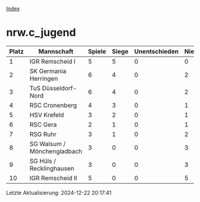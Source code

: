 [Index](./README.md)

# nrw.c_jugend

| Platz |  Mannschaft |  Spiele |  Siege |  Unentschieden |  Niederlagen |  Tore |  Differenz |  Punkte | 
| --- |  --- |  --- |  --- |  --- |  --- |  --- |  --- |  --- |  
|  1 |   IGR Remscheid I |   5 |   5 |   0 |   0 |   46:5 |   41 |   15 |  
|  2 |   SK Germania Herringen |   6 |   4 |   0 |   2 |   45:17 |   28 |   12 |  
|  3 |   TuS Düsseldorf-Nord |   6 |   4 |   0 |   2 |   31:34 |   -3 |   12 |  
|  4 |   RSC Cronenberg |   4 |   3 |   0 |   1 |   22:21 |   1 |   9 |  
|  5 |   HSV Krefeld |   3 |   2 |   0 |   1 |   28:11 |   17 |   6 |  
|  6 |   RSC Gera |   2 |   1 |   0 |   1 |   10:7 |   3 |   3 |  
|  7 |   RSG Ruhr |   3 |   1 |   0 |   2 |   6:18 |   -12 |   3 |  
|  8 |   SG Walsum / Mönchengladbach |   3 |   0 |   0 |   3 |   9:22 |   -13 |   0 |  
|  9 |   SG Hüls / Recklinghausen |   3 |   0 |   0 |   3 |   0:29 |   -29 |   0 |  
|  10 |   IGR Remscheid II |   5 |   0 |   0 |   5 |   3:36 |   -33 |   0 |  


Letzte Aktualisierung: 2024-12-22 20:17:41